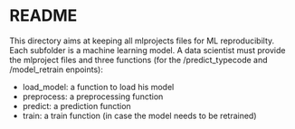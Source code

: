 README
==============================

This directory aims at keeping all mlprojects files for ML reproducibilty.
Each subfolder is a machine learning model.
A data scientist must provide the mlproject files and three functions (for the /predict_typecode and /model_retrain enpoints):
* load_model: a function to load his model
* preprocess: a preprocessing function
* predict: a prediction function
* train: a train function (in case the model needs to be retrained)